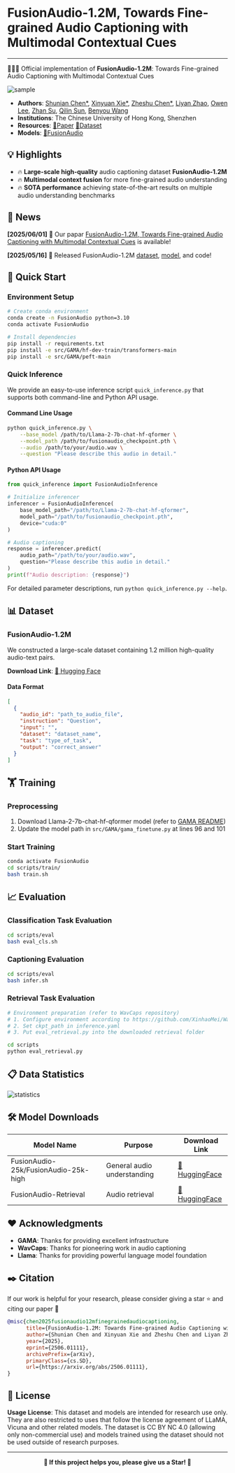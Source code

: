 # FusionAudio-1.2M, Towards Fine-grained Audio Captioning with Multimodal Contextual Cues 



---

🚀🚀🚀 Official implementation of **FusionAudio-1.2M**: Towards Fine-grained Audio Captioning with Multimodal Contextual Cues

![sample](imgs\sample.png)

* **Authors**: [Shunian Chen*](https://github.com/Shunian-Chen), [Xinyuan Xie*](https://github.com/satsuki2486441738), [Zheshu Chen*](https://github.com/kawagebo12), [Liyan Zhao](https://github.com/Apostasi0225cuhksz), [Owen Lee](https://github.com/KaiTheSkyWalker), [Zhan Su](https://scholar.google.com/citations?user=VzEpVpoAAAAJ), [Qilin Sun](https://scholar.google.com/citations?user=igqPS8sAAAAJ), [Benyou Wang](https://scholar.google.com.hk/citations?user=Jk4vJU8AAAAJ)
* **Institutions**: The Chinese University of Hong Kong, Shenzhen
* **Resources**: [📄Paper](https://arxiv.org/abs/2506.01111)  [🤗Dataset](https://huggingface.co/datasets/SatsukiVie/FusionAudio)
* **Models**: [🤗FusionAudio](https://huggingface.co/SatsukiVie/FusionAudio)

## 💡 Highlights

* 🔥 **Large-scale high-quality** audio captioning dataset **FusionAudio-1.2M**
* 🔥 **Multimodal context fusion** for more fine-grained audio understanding
* 🔥 **SOTA performance** achieving state-of-the-art results on multiple audio understanding benchmarks

## 📜 News
**\[2025/06/01\]** 🚀 Our papar [FusionAudio-1.2M, Towards Fine-grained Audio Captioning with Multimodal Contextual Cues](https://arxiv.org/abs/2506.01111) is available!

**\[2025/05/16\]** 🚀 Released FusionAudio-1.2M [dataset](https://huggingface.co/datasets/SatsukiVie/FusionAudio), [model](https://huggingface.co/SatsukiVie/FusionAudio/tree/main), and code!

## 🚀 Quick Start

### Environment Setup

```bash
# Create conda environment
conda create -n FusionAudio python=3.10
conda activate FusionAudio

# Install dependencies
pip install -r requirements.txt
pip install -e src/GAMA/hf-dev-train/transformers-main
pip install -e src/GAMA/peft-main
```

### Quick Inference

We provide an easy-to-use inference script `quick_inference.py` that supports both command-line and Python API usage.

#### Command Line Usage

```bash
python quick_inference.py \
    --base_model /path/to/Llama-2-7b-chat-hf-qformer \
    --model_path /path/to/fusionaudio_checkpoint.pth \
    --audio /path/to/your/audio.wav \
    --question "Please describe this audio in detail."
```

#### Python API Usage

```python
from quick_inference import FusionAudioInference

# Initialize inferencer
inferencer = FusionAudioInference(
    base_model_path="/path/to/Llama-2-7b-chat-hf-qformer",
    model_path="/path/to/fusionaudio_checkpoint.pth",
    device="cuda:0"
)

# Audio captioning
response = inferencer.predict(
    audio_path="/path/to/your/audio.wav",
    question="Please describe this audio in detail."
)
print(f"Audio description: {response}")
```

For detailed parameter descriptions, run `python quick_inference.py --help`.

## 📊 Dataset

### FusionAudio-1.2M

We constructed a large-scale dataset containing 1.2 million high-quality audio-text pairs.

**Download Link**: [🤗 Hugging Face](https://huggingface.co/datasets/SatsukiVie/FusionAudio)

#### Data Format

```json
[
  {
    "audio_id": "path_to_audio_file",
    "instruction": "Question",
    "input": "",
    "dataset": "dataset_name", 
    "task": "type_of_task",
    "output": "correct_answer"
  }
]
```

## 🏋️ Training

### Preprocessing

1. Download Llama-2-7b-chat-hf-qformer model (refer to [GAMA README](https://github.com/Sreyan88/GAMA))
2. Update the model path in `src/GAMA/gama_finetune.py` at lines 96 and 101

### Start Training

```bash
conda activate FusionAudio
cd scripts/train/
bash train.sh
```

## 📈 Evaluation

### Classification Task Evaluation

```bash
cd scripts/eval
bash eval_cls.sh
```

### Captioning Evaluation

```bash
cd scripts/eval  
bash infer.sh
```

### Retrieval Task Evaluation

```bash
# Environment preparation (refer to WavCaps repository)
# 1. Configure environment according to https://github.com/XinhaoMei/WavCaps/tree/master/retrieval
# 2. Set ckpt_path in inference.yaml
# 3. Put eval_retrieval.py into the downloaded retrieval folder

cd scripts
python eval_retrieval.py
```

## 📋 Data Statistics

![statistics](imgs\statistics.png)

## 🛠️ Model Downloads

| Model Name | Purpose | Download Link |
|---------|------|----------|
| FusionAudio-25k/FusionAudio-25k-high | General audio understanding | [🤗 HuggingFace](https://huggingface.co/SatsukiVie/FusionAudio) |
| FusionAudio-Retrieval | Audio retrieval | [🤗 HuggingFace](https://huggingface.co/Zheshu/FusionAudio-Retrieval) |


## ❤️ Acknowledgments

* **GAMA**: Thanks for providing excellent infrastructure
* **WavCaps**: Thanks for pioneering work in audio captioning
* **Llama**: Thanks for providing powerful language model foundation

## ✒️ Citation

If our work is helpful for your research, please consider giving a star ⭐ and citing our paper 📝

```bibtex
@misc{chen2025fusionaudio12mfinegrainedaudiocaptioning,
      title={FusionAudio-1.2M: Towards Fine-grained Audio Captioning with Multimodal Contextual Fusion}, 
      author={Shunian Chen and Xinyuan Xie and Zheshu Chen and Liyan Zhao and Owen Lee and Zhan Su and Qilin Sun and Benyou Wang},
      year={2025},
      eprint={2506.01111},
      archivePrefix={arXiv},
      primaryClass={cs.SD},
      url={https://arxiv.org/abs/2506.01111}, 
}
```

## 📄 License

**Usage License**: This dataset and models are intended for research use only. They are also restricted to uses that follow the license agreement of LLaMA, Vicuna and other related models. The dataset is CC BY NC 4.0 (allowing only non-commercial use) and models trained using the dataset should not be used outside of research purposes.

---

<div align="center">

**🌟 If this project helps you, please give us a Star! 🌟**

</div>
